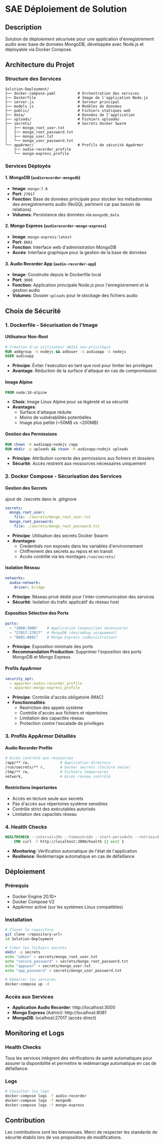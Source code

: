 # SAE Déploiement de Solution

## Description
Solution de déploiement sécurisée pour une application d'enregistrement audio avec base de données MongoDB, développée avec Node.js et déployable via Docker Compose.

## Architecture du Projet

### Structure des Services
```
Solution-Deployment/
├── docker-compose.yaml          # Orchestration des services
├── Dockerfile                   # Image de l'application Node.js
├── server.js                    # Serveur principal
├── models.js                    # Modèles de données
├── public/                      # Fichiers statiques web
├── data/                        # Données de l'application
├── uploads/                     # Fichiers uploadés
├── secrets/                     # Secrets Docker Swarm
│   ├── mongo_root_user.txt
│   ├── mongo_root_password.txt
│   ├── mongo_user.txt
│   └── mongo_user_password.txt
└── appArmor/                    # Profils de sécurité AppArmor
    ├── audio-recorder_profile
    └── mongo-express_profile
```

### Services Déployés

#### 1. **MongoDB** (`audiorecorder-mongodb`)
- **Image**: `mongo:7.0`
- **Port**: `27017`
- **Fonction**: Base de données principale pour stocker les métadonnées des enregistrements audio (NoSQL pertinent car pas besoin de relations)
- **Volumes**: Persistance des données via `mongodb_data`

#### 2. **Mongo Express** (`audiorecorder-mongo-express`)
- **Image**: `mongo-express:latest`
- **Port**: `8081`
- **Fonction**: Interface web d'administration MongoDB
- **Accès**: Interface graphique pour la gestion de la base de données

#### 3. **Audio Recorder App** (`audio-recorder-app`)
- **Image**: Construite depuis le Dockerfile local
- **Port**: `3000`
- **Fonction**: Application principale Node.js pour l'enregistrement et la gestion audio
- **Volumes**: Dossier `uploads` pour le stockage des fichiers audio

## Choix de Sécurité

### 1. **Dockerfile - Sécurisation de l'Image**

#### Utilisateur Non-Root
```dockerfile
# Création d'un utilisateur dédié non-privilégié
RUN addgroup -S nodejs && adduser -S audioapp -G nodejs
USER audioapp
```
- **Principe**: Éviter l'exécution en tant que root pour limiter les privilèges
- **Avantage**: Réduction de la surface d'attaque en cas de compromission

#### Image Alpine
```dockerfile
FROM node:18-alpine
```
- **Choix**: Image Linux Alpine pour sa légèreté et sa sécurité
- **Avantages**: 
  - Surface d'attaque réduite
  - Moins de vulnérabilités potentielles
  - Image plus petite (~50MB vs ~200MB)

#### Gestion des Permissions
```dockerfile
RUN chown -R audioapp:nodejs /app
RUN mkdir -p uploads && chown -R audioapp:nodejs uploads
```
- **Principe**: Attribution correcte des permissions aux fichiers et dossiers
- **Sécurité**: Accès restreint aux ressources nécessaires uniquement

### 2. **Docker Compose - Sécurisation des Services**

#### Gestion des Secrets

ajout de ./secrets dans le .gitignore 

```yaml
secrets:
  mongo_root_user:
    file: ./secrets/mongo_root_user.txt
  mongo_root_password:
    file: ./secrets/mongo_root_password.txt
```
- **Principe**: Utilisation des secrets Docker Swarm
- **Avantages**: 
  - Credentials non exposés dans les variables d'environnement
  - Chiffrement des secrets au repos et en transit
  - Accès contrôlé via les montages `/run/secrets/`

#### Isolation Réseau
```yaml
networks:
  audio-network:
    driver: bridge
```
- **Principe**: Réseau privé dédié pour l'inter-communication des services
- **Sécurité**: Isolation du trafic applicatif du réseau host

#### Exposition Sélective des Ports
```yaml
ports:
  - "3000:3000"    # Application (exposition nécessaire)
  - "27017:27017"  # MongoDB (dev/debug uniquement)
  - "8081:8081"    # Mongo Express (administration)
```
- **Principe**: Exposition minimale des ports
- **Recommandation Production**: Supprimer l'exposition des ports MongoDB et Mongo Express

#### Profils AppArmor
```yaml
security_opt:
  - apparmor:audio-recorder_profile
  - apparmor:mongo-express_profile
```
- **Principe**: Contrôle d'accès obligatoire (MAC)
- **Fonctionnalités**:
  - Restriction des appels système
  - Contrôle d'accès aux fichiers et répertoires
  - Limitation des capacités réseau
  - Protection contre l'escalade de privilèges

### 3. **Profils AppArmor Détaillés**

#### Audio Recorder Profile
```bash
# Accès contrôlé aux ressources
/app/** rw,              # Application directory
/run/secrets/** r,       # Docker secrets (lecture seule)
/tmp/** rw,              # Fichiers temporaires
network,                 # Accès réseau contrôlé
```

#### Restrictions Importantes
- Accès en lecture seule aux secrets
- Pas d'accès aux répertoires système sensibles
- Contrôle strict des exécutables autorisés
- Limitation des capacités réseau

### 4. **Health Checks**
```dockerfile
HEALTHCHECK --interval=30s --timeout=10s --start-period=5s --retries=3 \
    CMD curl -f http://localhost:3000/health || exit 1
```
- **Monitoring**: Vérification automatique de l'état de l'application
- **Resilience**: Redémarrage automatique en cas de défaillance

## Déploiement

### Prérequis
- Docker Engine 20.10+
- Docker Compose V2
- AppArmor activé (sur les systèmes Linux compatibles)

### Installation
```bash
# Cloner le repository
git clone <repository-url>
cd Solution-Deployment

# Créer les fichiers secrets
mkdir -p secrets
echo "admin" > secrets/mongo_root_user.txt
echo "secure_password" > secrets/mongo_root_password.txt
echo "appuser" > secrets/mongo_user.txt
echo "app_password" > secrets/mongo_user_password.txt

# Démarrer les services
docker-compose up -d
```

### Accès aux Services
- **Application Audio Recorder**: http://localhost:3000
- **Mongo Express** (Admin): http://localhost:8081
- **MongoDB**: localhost:27017 (accès direct)


## Monitoring et Logs

### Health Checks
Tous les services intègrent des vérifications de santé automatiques pour assurer la disponibilité et permettre le redémarrage automatique en cas de défaillance.

### Logs
```bash
# Consulter les logs
docker-compose logs -f audio-recorder
docker-compose logs -f mongodb
docker-compose logs -f mongo-express
```

## Contribution
Les contributions sont les bienvenues. Merci de respecter les standards de sécurité établis lors de vos propositions de modifications.
